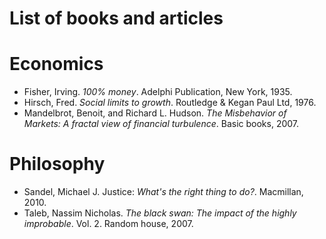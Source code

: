 # List of books and articles

# Economics

- Fisher, Irving. *100% money*. Adelphi Publication, New York, 1935.
- Hirsch, Fred. *Social limits to growth*. Routledge & Kegan Paul Ltd, 1976.
- Mandelbrot, Benoit, and Richard L. Hudson. *The Misbehavior of Markets: A fractal view of financial turbulence*. Basic books, 2007.

# Philosophy

- Sandel, Michael J. Justice: *What's the right thing to do?*. Macmillan, 2010.
- Taleb, Nassim Nicholas. *The black swan: The impact of the highly improbable*. Vol. 2. Random house, 2007.
